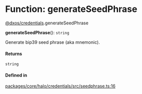 # Function: generateSeedPhrase

[@dxos/credentials](../modules/dxos_credentials.md).generateSeedPhrase

**generateSeedPhrase**(): `string`

Generate bip39 seed phrase (aka mnemonic).

#### Returns

`string`

#### Defined in

[packages/core/halo/credentials/src/seedphrase.ts:16](https://github.com/dxos/dxos/blob/main/packages/core/halo/credentials/src/seedphrase.ts#L16)
